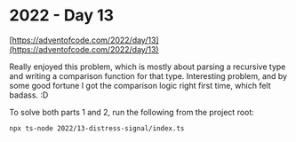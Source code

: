 # 2022 - Day 13

[https://adventofcode.com/2022/day/13](https://adventofcode.com/2022/day/13)

Really enjoyed this problem, which is mostly about parsing a recursive type and
writing a comparison function for that type. Interesting problem, and by some good
fortune I got the comparison logic right first time, which felt badass. :D

To solve both parts 1 and 2, run the following from the project root:

```sh
npx ts-node 2022/13-distress-signal/index.ts
```
